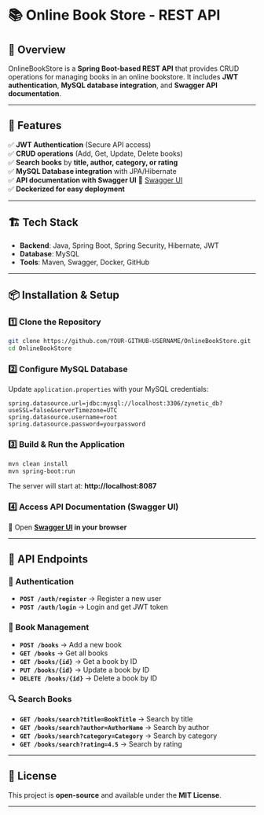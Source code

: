 # 📚 Online Book Store - REST API  

## 🔹 Overview  
OnlineBookStore is a **Spring Boot-based REST API** that provides CRUD operations for managing books in an online bookstore. It includes **JWT authentication**, **MySQL database integration**, and **Swagger API documentation**.  

---

## 🚀 Features  
✅ **JWT Authentication** (Secure API access)  
✅ **CRUD operations** (Add, Get, Update, Delete books)  
✅ **Search books** by **title, author, category, or rating**  
✅ **MySQL Database integration** with JPA/Hibernate  
✅ **API documentation with Swagger UI** 🔗 [Swagger UI](http://localhost:8087/swagger-ui/index.html#/)  
✅ **Dockerized for easy deployment**  

---

## 🏗️ Tech Stack  
- **Backend**: Java, Spring Boot, Spring Security, Hibernate, JWT  
- **Database**: MySQL  
- **Tools**: Maven, Swagger, Docker, GitHub  

---

## 📦 Installation & Setup  

### 1️⃣ Clone the Repository  
```sh
git clone https://github.com/YOUR-GITHUB-USERNAME/OnlineBookStore.git
cd OnlineBookStore
```

### 2️⃣ Configure MySQL Database  
Update `application.properties` with your MySQL credentials:  
```properties
spring.datasource.url=jdbc:mysql://localhost:3306/zynetic_db?useSSL=false&serverTimezone=UTC
spring.datasource.username=root
spring.datasource.password=yourpassword
```

### 3️⃣ Build & Run the Application  
```sh
mvn clean install
mvn spring-boot:run
```
The server will start at: **http://localhost:8087**  

### 4️⃣ Access API Documentation (Swagger UI)  
🔗 Open **[Swagger UI](http://localhost:8087/swagger-ui/index.html#/) in your browser**  

---

## 📌 API Endpoints  

### 🔑 Authentication  
- **`POST /auth/register`** → Register a new user  
- **`POST /auth/login`** → Login and get JWT token  

### 📖 Book Management  
- **`POST /books`** → Add a new book  
- **`GET /books`** → Get all books  
- **`GET /books/{id}`** → Get a book by ID  
- **`PUT /books/{id}`** → Update a book by ID  
- **`DELETE /books/{id}`** → Delete a book by ID  

### 🔍 Search Books  
- **`GET /books/search?title=BookTitle`** → Search by title  
- **`GET /books/search?author=AuthorName`** → Search by author  
- **`GET /books/search?category=Category`** → Search by category  
- **`GET /books/search?rating=4.5`** → Search by rating  

---

## 📜 License  
This project is **open-source** and available under the **MIT License**.  

---

